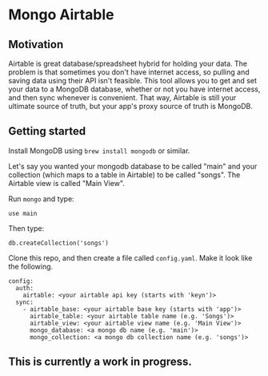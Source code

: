 Mongo Airtable
=============

Motivation
----------
Airtable is great database/spreadsheet hybrid for holding your data.  The
problem is that sometimes you don't have internet access, so pulling and
saving data using their API isn't feasible.  This tool allows you to
get and set your data to a MongoDB database, whether or not you have
internet access, and then sync whenever is convenient.  That way, Airtable
is still your ultimate source of truth, but your app's proxy source of
truth is MongoDB.

Getting started
----------
Install MongoDB using `brew install mongodb` or similar. 

Let's say you wanted your mongodb database to be called "main" and your
collection (which maps to a table in Airtable) to be called "songs".  The
Airtable view is called "Main View".

Run `mongo` and type:

    use main

Then type:

    db.createCollection('songs')

Clone this repo, and then create a file called `config.yaml`.  Make it
look like the following.

    config:
      auth:
        airtable: <your airtable api key (starts with 'keyn')>
      sync:
        - airtable_base: <your airtable base key (starts with 'app')>
          airtable_table: <your airtable table name (e.g. 'Songs')>
          airtable_view: <your airtable view name (e.g. 'Main View')>
          mongo_database: <a mongo db name (e.g. 'main')>
          mongo_collection: <a mongo db collection name (e.g. 'songs')>

This is currently a work in progress.
-------------------------------------


